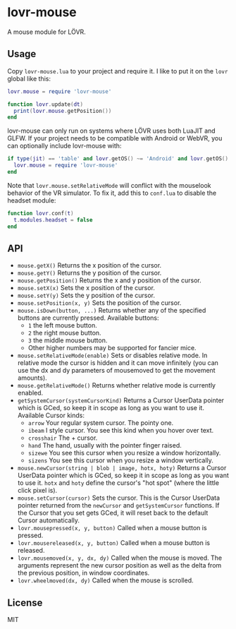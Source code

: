 lovr-mouse
===

A mouse module for LÖVR.

Usage
---

Copy `lovr-mouse.lua` to your project and require it.  I like to put it on the `lovr` global like this:

```lua
lovr.mouse = require 'lovr-mouse'

function lovr.update(dt)
  print(lovr.mouse.getPosition())
end
```

lovr-mouse can only run on systems where LÖVR uses both LuaJIT and GLFW. If your project needs to be compatible with Android or WebVR, you can optionally include lovr-mouse with:

```lua
if type(jit) == 'table' and lovr.getOS() ~= 'Android' and lovr.getOS() ~= 'Web' then
  lovr.mouse = require 'lovr-mouse'
end
```

Note that `lovr.mouse.setRelativeMode` will conflict with the mouselook behavior of the VR simulator.  To fix it, add this to `conf.lua` to disable the headset module:

```lua
function lovr.conf(t)
  t.modules.headset = false
end
```

API
---

- `mouse.getX()` Returns the x position of the cursor.
- `mouse.getY()` Returns the y position of the cursor.
- `mouse.getPosition()` Returns the x and y position of the cursor.
- `mouse.setX(x)` Sets the x position of the cursor.
- `mouse.setY(y)` Sets the y position of the cursor.
- `mouse.setPosition(x, y)` Sets the position of the cursor.
- `mouse.isDown(button, ...)` Returns whether any of the specified buttons are currently pressed.
  Available buttons:
  - `1` the left mouse button.
  - `2` the right mouse button.
  - `3` the middle mouse button.
  - Other higher numbers may be supported for fancier mice.
- `mouse.setRelativeMode(enable)` Sets or disables relative mode.  In relative mode the cursor is
  hidden and it can move infinitely (you can use the dx and dy parameters of mousemoved to get the
  movement amounts).
- `mouse.getRelativeMode()` Returns whether relative mode is currently enabled.
- `getSystemCursor(systemCursorKind)` Returns a Cursor UserData pointer which is GCed, so keep it in scope as long as you want to use it.
  Available Cursor kinds:
  - `arrow` Your regular system cursor. The pointy one.
  - `ibeam` I style cursor. You see this kind when you hover over text.
  - `crosshair` The + cursor.
  - `hand` The hand, usually with the pointer finger raised.
  - `sizewe` You see this cursor when you resize a window horizontally.
  - `sizens` You see this cursor when you resize a window vertically.
- `mouse.newCursor(string | blob | image, hotx, hoty)` Returns a Cursor UserData pointer which is GCed, so keep it in scope as long as you want to use it. `hotx` and `hoty` define the cursor's "hot spot" (where the little click pixel is).
- `mouse.setCursor(cursor)` Sets the cursor. This is the Cursor UserData pointer returned from the `newCursor` and `getSystemCursor` functions. If the Cursor that you set gets GCed, it will reset back to the default Cursor automatically.
- `lovr.mousepressed(x, y, button)` Called when a mouse button is pressed.
- `lovr.mousereleased(x, y, button)` Called when a mouse button is released.
- `lovr.mousemoved(x, y, dx, dy)` Called when the mouse is moved.  The arguments represent the new
  cursor position as well as the delta from the previous position, in window coordinates.
- `lovr.wheelmoved(dx, dy)` Called when the mouse is scrolled.

License
---

MIT

